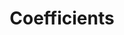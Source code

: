 ---
title: "Coefficients"

categories: ['']

tags: ['Coefficients']

arabic: ['المعاملات']

publishers: ['معجم مصطلحات التعلم الآلي والتعلم العميق وعلم البيانات']

types: "word"

slug: ""
---